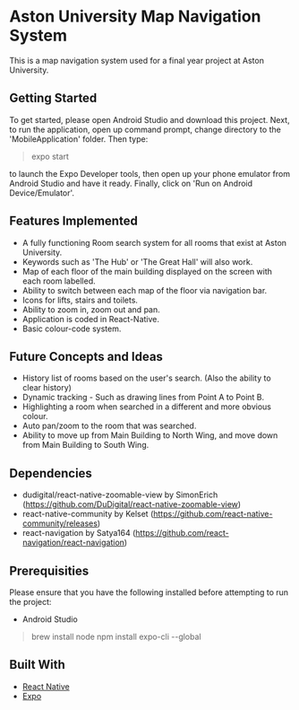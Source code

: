 # Aston University Map Navigation System
This is a map navigation system used for a final year project at Aston University. 

## Getting Started

To get started, please open Android Studio and download this project. Next, to run the application, open up command prompt, change directory to the 'MobileApplication' folder. Then type:

> expo start

to launch the Expo Developer tools, then open up your phone emulator from Android Studio and have it ready. Finally, click on 'Run on Android Device/Emulator'.

## Features Implemented

- A fully functioning Room search system for all rooms that exist at Aston University.
- Keywords such as 'The Hub' or 'The Great Hall' will also work.
- Map of each floor of the main building displayed on the screen with each room labelled.
- Ability to switch between each map of the floor via navigation bar.
- Icons for lifts, stairs and toilets.
- Ability to zoom in, zoom out and pan.
- Application is coded in React-Native.
- Basic colour-code system.

## Future Concepts and Ideas

- History list of rooms based on the user's search. (Also the ability to clear history)
- Dynamic tracking - Such as drawing lines from Point A to Point B.
- Highlighting a room when searched in a different and more obvious colour.
- Auto pan/zoom to the room that was searched.
- Ability to move up from Main Building to North Wing, and move down from Main Building to South Wing.

## Dependencies

- dudigital/react-native-zoomable-view by SimonErich (https://github.com/DuDigital/react-native-zoomable-view)
- react-native-community by Kelset (https://github.com/react-native-community/releases)
- react-navigation by Satya164 (https://github.com/react-navigation/react-navigation)

## Prerequisities

Please ensure that you have the following installed before attempting to run the project:
- Android Studio
> brew install node
> npm install expo-cli --global

## Built With
- <a href="https://www.reactnative.dev">React Native</a>
- <a href="https://expo.io">Expo</a>

